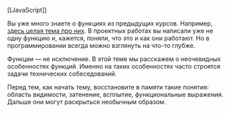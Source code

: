 [[JavaScript]]

Вы уже много знаете о функциях из предыдущих курсов. Например, [здесь целая тема про них](https://praktikum.yandex.ru/trainer/web/lesson/11848dbd-22f3-4521-b378-960ccbae34be). В проектных работах вы написали уже не одну функцию и, кажется, поняли, что это и как они работают. Но в программировании всегда можно взглянуть на что-то глубже.

Функции — не исключение. В этой теме мы расскажем о неочевидных особенностях функций. Именно на таких особенностях часто строятся задачи технических собеседований.

Перед тем, как начать тему, восстановите в памяти такие понятия: область видимости, затенение, всплытие, функциональные выражения. Дальше они могут раскрыться необычным образом.